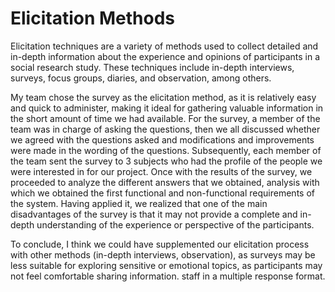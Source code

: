 # Elicitation Methods

Elicitation techniques are a variety of methods used to collect detailed and in-depth information about the experience and opinions of participants in a social research study. These techniques include in-depth interviews, surveys, focus groups, diaries, and observation, among others.

My team chose the survey as the elicitation method, as it is relatively easy and quick to administer, making it ideal for gathering valuable information in the short amount of time we had available. For the survey, a member of the team was in charge of asking the questions, then we all discussed whether we agreed with the questions asked and modifications and improvements were made in the wording of the questions. Subsequently, each member of the team sent the survey to 3 subjects who had the profile of the people we were interested in for our project. Once with the results of the survey, we proceeded to analyze the different answers that we obtained, analysis with which we obtained the first functional and non-functional requirements of the system. Having applied it, we realized that one of the main disadvantages of the survey is that it may not provide a complete and in-depth understanding of the experience or perspective of the participants.

To conclude, I think we could have supplemented our elicitation process with other methods (in-depth interviews, observation), as surveys may be less suitable for exploring sensitive or emotional topics, as participants may not feel comfortable sharing information. staff in a multiple response format.
